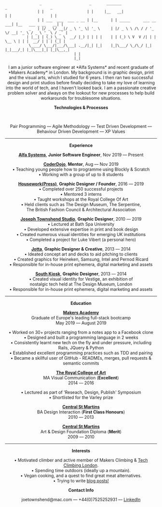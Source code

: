 ``` 
                _                      _       _______                      _                    _ 
               | |                    | |     |__   __|                    | |                  | |
               | | ___  ___  ___ _ __ | |__      | | _____      ___ __  ___| |__   ___ _ __   __| |
           _   | |/ _ \/ __|/ _ \ '_ \| '_ \     | |/ _ \ \ /\ / / '_ \/ __| '_ \ / _ \ '_ \ / _` |
          | |__| | (_) \__ \  __/ |_) | | | |    | | (_) \ V  V /| | | \__ \ | | |  __/ | | | (_| |
           \____/ \___/|___/\___| .__/|_| |_|    |_|\___/ \_/\_/ |_| |_|___/_| |_|\___|_| |_|\__,_|
                                | |                                                                
                                |_|                                                                
```

<p align="center">I am a junior software engineer at *Alfa Systems* and recent graduate of *Makers Academy* in London. My background is in graphic design, print and the visual arts, which I studied for 6 years. I then ran two successful design and print studios before finally deciding to take my love of learning into the world of tech, and I haven't looked back. I am a passionate creative problem solver and always on the lookout for new processes to help build workarounds for troublesome situations.</p>

**<p align="center">Technologies & Processes</p>**

<p align="center"> <a href="https://sourcerer.io/josephtownshend"><img src="https://img.shields.io/badge/JavaScript-431%20commits-orange.svg" alt=""></a> <a href="https://sourcerer.io/josephtownshend"><img src="https://img.shields.io/badge/Ruby-328%20commits-orange.svg" alt=""></a> <a href="https://sourcerer.io/josephtownshend"><img src="https://img.shields.io/badge/Java-124%20commits-orange.svg" alt=""></a> <a href="https://sourcerer.io/josephtownshend"><img src="https://img.shields.io/badge/Python-120%20commits-orange.svg" alt=""></a></p>

<p align="center">Pair Programming –– Agile Methodology –– Test Driven Development –– Behaviour Driven Development –– XP Values</p>

------

**<p align="center">Experience</p>**

**<p align="center"><a href="https://www.alfasystems.com/eu/" target="blank">Alfa Systems</a>**, **Junior Software Engineer**, Nov 2019 ––  Present<br>

**<p align="center"><a href="https://coderdojo.com/" target="blank">CoderDojo</a>**, **Mentor**, Aug –– Nov 2019<br>
          • Teaching young people how to programme using Blockly & Scratch<br>
          • Working with a group of up to 8 students</p>   

**<p align="center"><a href="http://www.housework.press" target="blank">Housework(Press)</a>**, **Graphic Designer / Founder**, 2016 –– 2019<br>
          • Completed over 250 successful projects<br>
          • Mentored 3 interns<br>
          • Taught workshops at the Royal College Of Art<br>
          • Held clients such as The Design Museum, The Serpentine, <br>The British Fashion Council & Architectural Association</p></p>

**<p align="center"><a href="http://www.joe-t.com" target="blank">Joseph Townshend Studio</a>**, **Graphic Designer**, 2010 –– 2019<br>
          • Lectured at Bath Spa University<br>
          • Developed extensive expertise in print and book design<br>
          • Created numerous visual identities for emerging UK institutions<br>
          • Completed a project for Luke Vibert (a personal hero)</p>  

**<p align="center"><a href="http://www.jotta.com" target="blank">Jotta</a>**, **Graphic Designer & Creative**, 2013 –– 2014<br>
          • Ideated concept art and decks to aid pitching to clients<br>
          • Created graphics for Heineken, Samsung, Intel and Pernod Ricard<br>
          • Responsible for in-house print ephemera, digital marketing and assets</p>


**<p align="center"><a href="http://www.southkiosk.com" target="blank">South Kiosk</a>**, **Graphic Designer**, 2013 –– 2014<br>
          • Created visual identity for Vestige, an exhibition of <br>nostalgic tech held at The Design Museum, London <br>
          • Responsible for in-house print ephemera, digital marketing and assets</p>
          
-------

**<p align="center">Education</p>**

**<p align="center"><a href="https://www.makers.tech/" target="blank">Makers Academy</a>**<br>Graduate of Europe's leading full-stack bootcamp<br>May 2019 –– August 2019</p>

<p align="center">• Worked on 30+ projects ranging from a notes app to a Facebook clone <br> 
          • Designed and built a programming language in 2 weeks <br> 
          • Consistently learnt new tech on the fly and under pressure, including Rails, JQuery & Python<br> 
          • Established excellent programming practices such as TDD and pairing<br>        
          • Became a skillful user of GitHub - READMEs, merges, pull requests & semantic commits</p>

**<p align="center"><a href="https://www.rca.ac.uk/" target="blank">The Royal College of Art</a>**<br>MA Visual Communication (**Excellent**)<br>2014 –– 2016</p>
  <p align="center">• Lectured as part of 'Reseach, Design, Publish' Symposium<br>
  • Shortlisted for the Varley prize</p>

**<p align="center"><a href="https://www.arts.ac.uk/colleges/central-saint-martins" target="blank">Central St Martins</a>**<br>BA Design Interaction (**First Class Honours**)<br>2010 –– 2013</p>

**<p align="center"><a href="https://www.arts.ac.uk/colleges/central-saint-martins" target="blank">Central St Martins</a>**<br>Art & Design Foundation Diploma (**Merit**)<br>2009 –– 2010</p>

------

**<p align="center">Interests</p>**

<p align="center">• Motivated climber and active member of Makers Climbing & <a href="https://www.meetup.com/Tech-Climbing-London/" target="blank">Tech Climbing London</a>.<br>• Spending time outdoors (ideally up a mountain).<br>• Vegan cooking, and a quest to find great meat alternatives.<br>• Trying to write <a href="https://medium.com/@joetownshend1" target="blank">blog posts!</a></p>

**<p align="center">Contact Info</p>**

<p align="center"> joetownshend@mac.com –– +44(0)7525252931 –– <a href="https://www.linkedin.com/in/joseph-townshend-934570182/" target="blank">LinkedIn</a></p>
